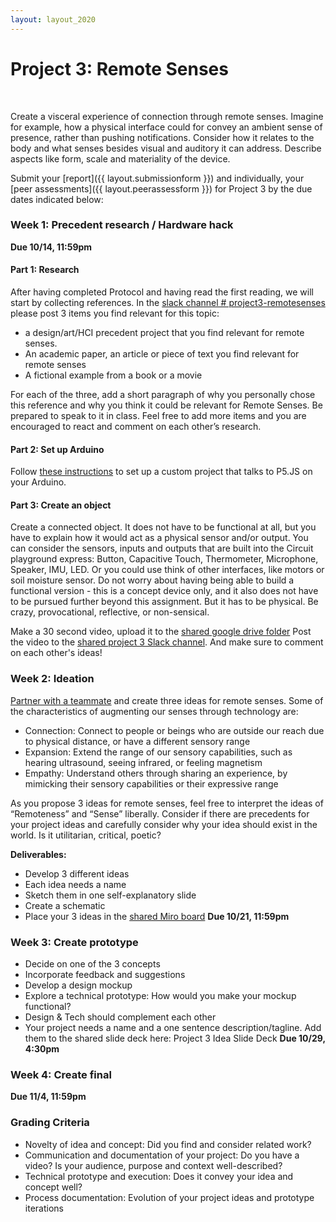 ```yaml
---
layout: layout_2020
---
```


# Project 3: Remote Senses
<br>

Create a visceral experience of connection through remote senses. Imagine for example, how a physical interface could for convey an ambient sense of presence, rather than pushing notifications. Consider how it relates to the body and what senses besides visual and auditory it can address. Describe aspects like form, scale and materiality of the device.  

Submit your [report]({{ layout.submissionform }}) and individually, your [peer assessments]({{ layout.peerassessform }}) for Project 3 by the due dates indicated below:

### Week 1: Precedent research / Hardware hack
**Due 10/14, 11:59pm**

#### Part 1: Research 
After having completed Protocol and having read the first reading, we will start by collecting references. In the [slack channel # project3-remotesenses](https://elasticspacesfall2020.slack.com/archives/C01C0EWEW2X) please post 3 items you find relevant for this topic:   
- a design/art/HCI precedent project that you find relevant for remote senses. 
- An academic paper, an article or piece of text you find relevant for remote senses
- A fictional example from a book or a movie 

For each of the three, add a short paragraph of why you personally chose this reference and why you think it could be relevant for Remote Senses. Be prepared to speak to it in class. Feel free to add more items and you are encouraged to react and comment on each other’s research.

#### Part 2: Set up Arduino
Follow [these instructions](https://docs.google.com/document/d/1IsyALHika9kSgpsuAQLuBg7p4fcRTG4XwLIa6o_42jk/edit#) to set up a custom project that talks to P5.JS on your Arduino. 

#### Part 3: Create an object
Create a connected object. It does not have to be functional at all, but you have to explain how it would act as a physical sensor and/or output. You can consider the sensors, inputs and outputs that are built into the Circuit playground express: Button, Capacitive Touch, Thermometer, Microphone, Speaker, IMU, LED. Or you could use think of other interfaces, like motors or soil moisture sensor. Do not worry about having being able to build a functional version - this is a concept device only, and it also does not have to be pursued further beyond this assignment. But it has to be physical. Be crazy, provocational, reflective, or non-sensical.

Make a 30 second video, upload it to the [shared google drive folder](https://drive.google.com/drive/u/1/folders/1YGiPkh6qPra6kqBiINl-GC22SUdk4L-f) Post the video to the [shared project 3 Slack channel](https://elasticspacesfall2020.slack.com/archives/C01C0EWEW2X). And make sure to comment on each other's ideas!

### Week 2: Ideation
[Partner with a teammate](https://docs.google.com/spreadsheets/d/1vifyGlvypIhkTvPao_CJ_TqlBpGpCyoKI2DYXeuQy6w/edit#gid=0) and create three ideas for remote senses.
Some of the characteristics of augmenting our senses through technology are: 
- Connection: Connect to people or beings who are outside our reach due to physical distance, or have a different sensory range
- Expansion: Extend the range of our sensory capabilities, such as hearing ultrasound, seeing infrared, or feeling magnetism
- Empathy: Understand others through sharing an experience, by mimicking their sensory capabilities or their expressive range

As you propose 3 ideas for remote senses, feel free to interpret the ideas of “Remoteness” and “Sense” liberally. Consider if there are precedents for your project ideas and carefully consider why your idea should exist in the world. Is it utilitarian, critical, poetic? 

**Deliverables:**
- Develop 3 different ideas
- Each idea needs a name
- Sketch them in one self-explanatory slide
- Create a schematic
- Place your 3 ideas in the [shared Miro board](https://miro.com/app/board/o9J_kiSkM2w=/)
**Due 10/21, 11:59pm**

### Week 3: Create prototype
- Decide on one of the 3 concepts
- Incorporate feedback and suggestions
- Develop a design mockup
- Explore a technical prototype: How would you make your mockup functional?
- Design & Tech should complement each other
- Your project needs a name and a one sentence description/tagline. Add them to the shared slide deck here: Project 3 Idea Slide Deck
**Due 10/29, 4:30pm**

### Week 4: Create final
**Due 11/4, 11:59pm**

### Grading Criteria
- Novelty of idea and concept: Did you find and consider related work?
- Communication and documentation of your project: Do you have a video? Is your audience, purpose and context well-described? 
- Technical prototype and execution: Does it convey your idea and concept well? 
- Process documentation: Evolution of your project ideas and prototype iterations
